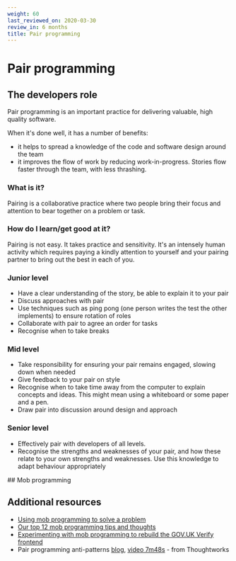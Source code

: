 ```yaml
---
weight: 60
last_reviewed_on: 2020-03-30
review_in: 6 months
title: Pair programming
---
```


# Pair programming

## The developers role

Pair programming is an important practice for delivering valuable, high quality software.

When it's done well, it has a number of benefits:

- it helps to spread a knowledge of the code and software design around the team
- it improves the flow of work by reducing work-in-progress. Stories flow faster through the team, with less thrashing.

### What is it?

Pairing is a collaborative practice where two people bring their focus and
attention to bear together on a problem or task.

### How do I learn/get good at it?

Pairing is not easy. It takes practice and sensitivity. It's an intensely human activity which requires paying a kindly attention to yourself and your pairing partner to bring out the best in each of you.

### Junior level
- Have a clear understanding of the story, be able to explain it to your pair
- Discuss approaches with pair
- Use techniques such as ping pong (one person writes the test the other implements) to ensure rotation of roles
- Collaborate with pair to agree an order for tasks
- Recognise when to take breaks

### Mid level
- Take responsibility for ensuring your pair remains engaged, slowing down when needed
- Give feedback to your pair on style
- Recognise when to take time away from the computer to explain concepts and ideas.
This might mean using a whiteboard or some paper and a pen.
- Draw pair into discussion around design and approach

### Senior level
- Effectively pair with developers of all levels.
- Recognise the strengths and weaknesses of your pair, and how these relate to your own strengths and weaknesses. Use this knowledge to adapt behaviour appropriately

## Mob programming

## Additional resources

- [Using mob programming to solve a problem](https://gds.blog.gov.uk/2016/09/01/using-mob-programming-to-solve-a-problem/)
- [Our top 12 mob programming tips and thoughts](https://gdstechnology.blog.gov.uk/2016/09/08/our-top-12-mob-programming-tips-and-thoughts/)
- [Experimenting with mob programming to rebuild the GOV.UK Verify frontend](https://identityassurance.blog.gov.uk/2016/02/26/experimenting-with-mob-programming-to-rebuild-the-gov-uk-verify-frontend/)
- Pair programming anti-patterns [blog](https://sidstechcafe.com/pair-programming-antipatterns-xperience-792fe0112aa1), [video 7m48s](https://www.youtube.com/watch?v=McZ131y0OYU&feature=share) - from Thoughtworks
